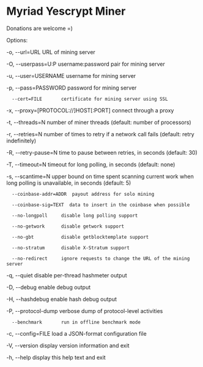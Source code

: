 # Myriad Yescrypt Miner
Donations are welcome =)





Options:

  -o, --url=URL         URL of mining server

  -O, --userpass=U:P    username:password pair for mining server

  -u, --user=USERNAME   username for mining server

  -p, --pass=PASSWORD   password for mining server

      --cert=FILE       certificate for mining server using SSL

  -x, --proxy=[PROTOCOL://]HOST[:PORT]  connect through a proxy

  -t, --threads=N       number of miner threads (default: number 
of processors)

  -r, --retries=N       number of times to retry if a network call fails
                          (default: retry indefinitely)

  -R, --retry-pause=N   time to pause between retries, in seconds (default: 30)	

  -T, --timeout=N       timeout for long polling, in seconds (default: none)

  -s, --scantime=N      upper bound on time spent scanning current work when
                          long polling is unavailable, in seconds (default: 5)

      --coinbase-addr=ADDR  payout address for solo mining

      --coinbase-sig=TEXT  data to insert in the coinbase when possible

      --no-longpoll     disable long polling support

      --no-getwork      disable getwork support

      --no-gbt          disable getblocktemplate support

      --no-stratum      disable X-Stratum support

      --no-redirect     ignore requests to change the URL of the mining server

  -q, --quiet           disable per-thread hashmeter output

  -D, --debug           enable debug output

  -H, --hashdebug enable hash debug output

  -P, --protocol-dump   verbose dump of protocol-level activities

      --benchmark       run in offline benchmark mode

  -c, --config=FILE     load a JSON-format configuration file

  -V, --version         display version information and exit

  -h, --help            display this help text and exit